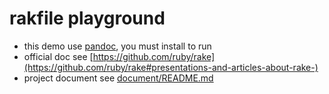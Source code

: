 # rakfile playground

- this demo use [pandoc](https://pandoc.org/), you must install to run
- official doc see [https://github.com/ruby/rake](https://github.com/ruby/rake#presentations-and-articles-about-rake-)
- project document see [document/README.md](document/README.md)